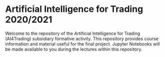 # Artificial Intelligence for Trading 2020/2021

Welcome to the repository of the Artificial Intelligence for Trading (AI4Trading) subsidiary formative activity. This repository provides course information and material useful for the final project. Jupyter Notebooks will be made available to you during the lectures within this repository. 
